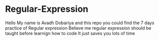 # Regular-Expression

Hello My name is Avadh Dobariya 
and this repo you could find the 7 days practice of Regular expression 
Believe me regular expression should be taught before learnign how to code 
It just saves you lots of time 

